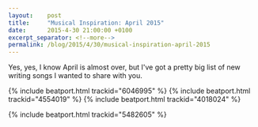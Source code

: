 ```yaml
---
layout:    post
title:     "Musical Inspiration: April 2015"
date:      2015-4-30 21:00:00 +0100
excerpt_separator: <!--more-->
permalink: /blog/2015/4/30/musical-inspiration-april-2015
---
```


Yes, yes, I know April is almost over, but I've got a pretty big list of new writing songs I wanted to share with you.

{% include beatport.html trackid="6046995" %}
{% include beatport.html trackid="4554019" %}
{% include beatport.html trackid="4018024" %}

<!--more-->{% include beatport.html trackid="5482605" %}